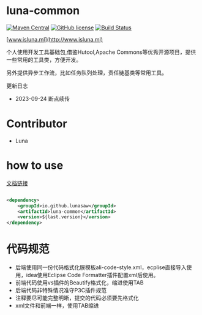 # luna-common

[![Maven Central](https://img.shields.io/maven-central/v/io.github.lunasaw/luna-common)](https://mvnrepository.com/artifact/io.github.lunasaw/luna-common)
[![GitHub license](https://img.shields.io/badge/MIT_License-blue.svg)](https://raw.githubusercontent.com/lunasaw/luna-common/master/LICENSE)
[![Build Status](https://github.com/lunasaw/luna-common/actions/workflows/maven-publish.yml/badge.svg?branch=master)](https://github.com/lunasaw/luna-common/actions)


[www.isluna.ml](http://www.isluna.ml) 


个人使用开发工具基础包,借鉴Hutool,Apache Commons等优秀开源项目，提供一些常用的工具类，方便开发。

另外提供异步工作流，比如任务队列处理，责任链基类等常用工具。

更新日志

- 2023-09-24 断点续传


# Contributor

- Luna

# how to use

<a href="https://lunasaw.github.io/luna-common/docs/" target="_blank">文档链接</a>

```xml

<dependency>
    <groupId>io.github.lunasaw</groupId>
    <artifactId>luna-common</artifactId>
    <version>${last.version}</version>
</dependency>

```

# 代码规范

- 后端使用同一份代码格式化膜模板ali-code-style.xml，ecplise直接导入使用，idea使用Eclipse Code Formatter插件配置xml后使用。
- 前端代码使用vs插件的Beautify格式化，缩进使用TAB
- 后端代码非特殊情况准守P3C插件规范
- 注释要尽可能完整明晰，提交的代码必须要先格式化
- xml文件和前端一样，使用TAB缩进
